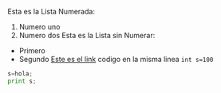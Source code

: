 Esta es la Lista Numerada:
1. Numero uno
2. Numero dos
Esta es la Lista sin Numerar:
+ Primero
+ Segundo
[Este es el link](www.google.com)
codigo en la misma linea `int s=100`
```python
s=hola;
print s;
```
